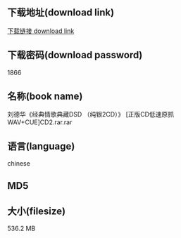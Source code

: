 ## 下载地址(download link)
[下载链接 download link](https://tutu365.netlify.app/?s=%E5%88%98%E5%BE%B7%E5%8D%8E%E3%80%8A%E7%BB%8F%E5%85%B8%E6%83%85%E6%AD%8C%E5%85%B8%E8%97%8FDSD+%EF%BC%88%E7%BA%AF%E9%93%B62CD%EF%BC%89%E3%80%8B+%5B%E6%AD%A3%E7%89%88CD%E4%BD%8E%E9%80%9F%E5%8E%9F%E6%8A%93WAV%2BCUE%5DCD2.rar)

## 下载密码(download password)
1866

## 名称(book name)
刘德华《经典情歌典藏DSD （纯银2CD）》 [正版CD低速原抓WAV+CUE]CD2.rar.rar

## 语言(language)
chinese

## MD5


## 大小(filesize)
536.2 MB
